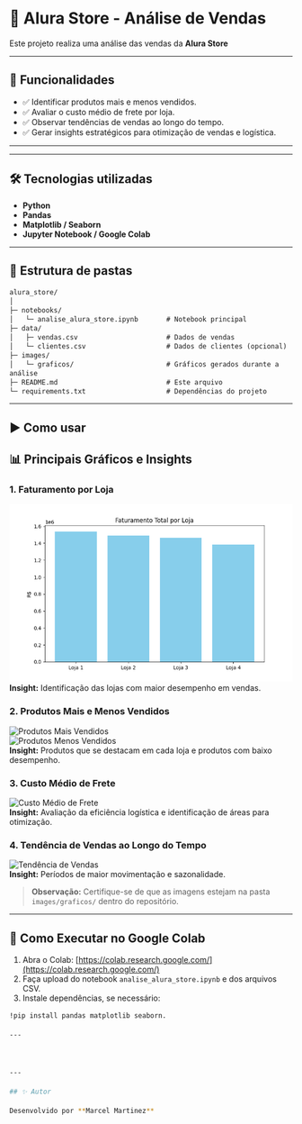 # 🎁 Alura Store - Análise de Vendas


Este projeto realiza uma análise das vendas da **Alura Store**

---

## 🚀 Funcionalidades

- ✅ Identificar produtos mais e menos vendidos.
- ✅ Avaliar o custo médio de frete por loja.
- ✅ Observar tendências de vendas ao longo do tempo.
- ✅ Gerar insights estratégicos para otimização de vendas e logística.

---


---

## 🛠️ Tecnologias utilizadas

- **Python**
- **Pandas**
- **Matplotlib / Seaborn**
- **Jupyter Notebook / Google Colab**


---

## 📁 Estrutura de pastas

```
alura_store/
│
├─ notebooks/
│   └─ analise_alura_store.ipynb       # Notebook principal
├─ data/
│   ├─ vendas.csv                      # Dados de vendas
│   └─ clientes.csv                    # Dados de clientes (opcional)
├─ images/
│   └─ graficos/                       # Gráficos gerados durante a análise
├─ README.md                           # Este arquivo
└─ requirements.txt                    # Dependências do projeto
```

---

## ▶️ Como usar

## 📊 Principais Gráficos e Insights

### 1. Faturamento por Loja
![Faturamento por Loja](graficos/faturamento_total.png)  
**Insight:** Identificação das lojas com maior desempenho em vendas.

### 2. Produtos Mais e Menos Vendidos
![Produtos Mais Vendidos](images/graficos/produtos_mais_vendidos.png)  
![Produtos Menos Vendidos](images/graficos/produtos_menos_vendidos.png)  
**Insight:** Produtos que se destacam em cada loja e produtos com baixo desempenho.

### 3. Custo Médio de Frete
![Custo Médio de Frete](images/graficos/custo_frete.png)  
**Insight:** Avaliação da eficiência logística e identificação de áreas para otimização.

### 4. Tendência de Vendas ao Longo do Tempo
![Tendência de Vendas](images/graficos/tendencia_vendas.png)  
**Insight:** Períodos de maior movimentação e sazonalidade.

> **Observação:** Certifique-se de que as imagens estejam na pasta `images/graficos/` dentro do repositório.  

---

## 🚀 Como Executar no Google Colab

1. Abra o Colab: [https://colab.research.google.com/](https://colab.research.google.com/)
2. Faça upload do notebook `analise_alura_store.ipynb` e dos arquivos CSV.
3. Instale dependências, se necessário:
```bash
!pip install pandas matplotlib seaborn.

---



---

## ✨ Autor

Desenvolvido por **Marcel Martinez**  

